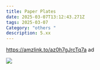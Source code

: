 ```yaml
---
title: Paper Plates
date: 2025-03-07T13:12:43.271Z
tags: 2025-03-07
Category: "others "
description: 5.xx
---
```

https://amzlink.to/az0h7gJrcTq7a  ad <!--StartFragment-->

![](https://m.media-amazon.com/images/I/61VsKx7wnPL._AC_SL1300_.jpg)

<!--EndFragment-->